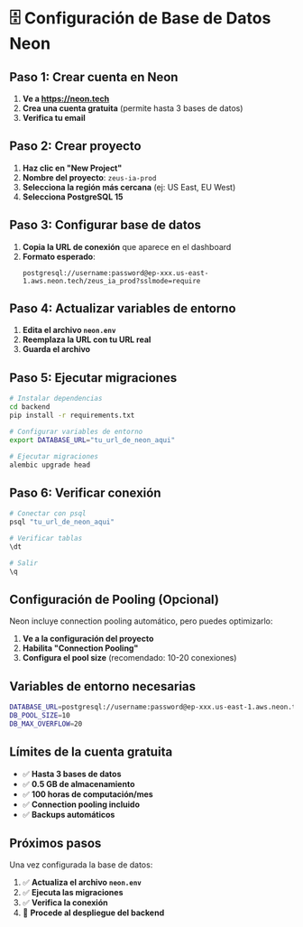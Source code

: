 # 🗄️ Configuración de Base de Datos Neon

## Paso 1: Crear cuenta en Neon

1. **Ve a https://neon.tech**
2. **Crea una cuenta gratuita** (permite hasta 3 bases de datos)
3. **Verifica tu email**

## Paso 2: Crear proyecto

1. **Haz clic en "New Project"**
2. **Nombre del proyecto**: `zeus-ia-prod`
3. **Selecciona la región más cercana** (ej: US East, EU West)
4. **Selecciona PostgreSQL 15**

## Paso 3: Configurar base de datos

1. **Copia la URL de conexión** que aparece en el dashboard
2. **Formato esperado**: 
   ```
   postgresql://username:password@ep-xxx.us-east-1.aws.neon.tech/zeus_ia_prod?sslmode=require
   ```

## Paso 4: Actualizar variables de entorno

1. **Edita el archivo `neon.env`**
2. **Reemplaza la URL con tu URL real**
3. **Guarda el archivo**

## Paso 5: Ejecutar migraciones

```bash
# Instalar dependencias
cd backend
pip install -r requirements.txt

# Configurar variables de entorno
export DATABASE_URL="tu_url_de_neon_aqui"

# Ejecutar migraciones
alembic upgrade head
```

## Paso 6: Verificar conexión

```bash
# Conectar con psql
psql "tu_url_de_neon_aqui"

# Verificar tablas
\dt

# Salir
\q
```

## Configuración de Pooling (Opcional)

Neon incluye connection pooling automático, pero puedes optimizarlo:

1. **Ve a la configuración del proyecto**
2. **Habilita "Connection Pooling"**
3. **Configura el pool size** (recomendado: 10-20 conexiones)

## Variables de entorno necesarias

```bash
DATABASE_URL=postgresql://username:password@ep-xxx.us-east-1.aws.neon.tech/zeus_ia_prod?sslmode=require
DB_POOL_SIZE=10
DB_MAX_OVERFLOW=20
```

## Límites de la cuenta gratuita

- ✅ **Hasta 3 bases de datos**
- ✅ **0.5 GB de almacenamiento**
- ✅ **100 horas de computación/mes**
- ✅ **Connection pooling incluido**
- ✅ **Backups automáticos**

## Próximos pasos

Una vez configurada la base de datos:

1. ✅ **Actualiza el archivo `neon.env`**
2. ✅ **Ejecuta las migraciones**
3. ✅ **Verifica la conexión**
4. 🚀 **Procede al despliegue del backend**
